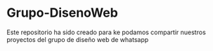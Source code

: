 # Grupo-DisenoWeb
Este repositorio ha sido creado para ke podamos compartir nuestros proyectos del grupo de diseño web de whatsapp
